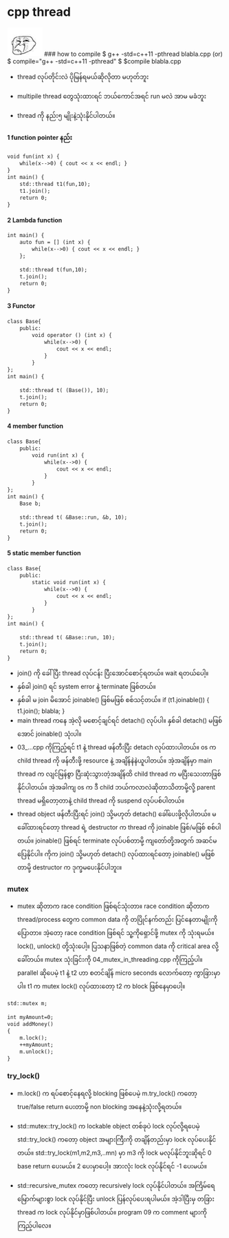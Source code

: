 # cpp thread

<img src="img/confuse.png" />
### how to compile
$ g++ -std=c++11 -pthread blabla.cpp
    (or)
$ compile="g++ -std=c++11 -pthread"
$ $compile blabla.cpp

- thread လုပ်တိုင်းလဲ ပိုမြန်ရမယ်ဆိုလိုတာ မဟုတ်ဘူး
- multipile thread တွေသုံးထားရင် ဘယ်ကောင်အရင် run မလဲ အာမ မခံဘူး

- thread ကို နည်း၅ မျိုးနဲ့သုံးနိုင်ပါတယ်။

#### 1 function pointer နည်း
```
void fun(int x) {
    while(x-->0) { cout << x << endl; }
}
int main() {
    std::thread t1(fun,10);
    t1.join();
    return 0;
}
```
#### 2 Lambda function 
```
int main() {
    auto fun = [] (int x) {
        while(x-->0) { cout << x << endl; }
    };

    std::thread t(fun,10);
    t.join();
    return 0;
}
```
#### 3 Functor
```
class Base{
    public:
        void operator () (int x) {
            while(x-->0) {
                cout << x << endl;
            }
        }
};
int main() {
 
    std::thread t( (Base()), 10);
    t.join();
    return 0;
}
```
#### 4 member function
```
class Base{
    public:
        void run(int x) {
            while(x-->0) {
                cout << x << endl;
            }
        }
};
int main() {
    Base b;

    std::thread t( &Base::run, &b, 10);
    t.join();
    return 0;
}
```
#### 5 static member function
```
class Base{
    public:
        static void run(int x) {
            while(x-->0) {
                cout << x << endl;
            }
        }
};
int main() {
    
    std::thread t( &Base::run, 10);
    t.join();
    return 0;
}
```
- join()  ကို ခေါ်ပြီး thread လုပ်ငန်း ပြီးအောင်စောင့်ရတယ်။ wait  ရတယ်ပေါ့။
- နှစ်ခါ join() ရင် system error နဲ့ terminate ဖြစ်တယ်။
- နှစ်ခါ မ join မိအောင် joinable() ဖြစ်မဖြစ် စစ်သင့်တယ်။ if (t1.joinable()) { t1.join(); blabla; }
- main thread ကနေ အဲ့လို မစောင့်ချင်ရင် detach() လုပ်ပါ။ နှစ်ခါ detach() မဖြစ်အောင် joinable() သုံးပါ။
- 03_...cpp ကိုကြည့်ရင် t1 နဲ့ thread ဖန်တီးပြီး detach လုပ်ထားပါတယ်။ os က child thread ကို ဖန်တီးဖို့ resource နဲ့ အချိန်နဲနဲယူပါတယ်။ အဲ့အချိန်မှာ main thread က လျင်မြန်စွာ ပြီးဆုံးသွားတဲ့အချိန်ထိ child thread က မပြီးသေးတာဖြစ်နိုင်ပါတယ်။ အဲ့အခါကျ os က ဒီ child ဘယ်ကလာလဲဆိုတာသိတာမို့လို့ parent thread မရှိတော့တာနဲ့ child thread ကို suspend လုပ်ပစ်ပါတယ်။ 
- thread object ဖန်တီးပြီးရင် join() သို့မဟုတ် detach() ခေါ်ပေးဖို့လိုပါတယ်။ မခေါ်ထားရင်တော့ thread ရဲ့ destructor က thread ကို joinable ဖြစ်/မဖြစ် စစ်ပါတယ်။ joinable() ဖြစ်ရင် terminate လုပ်ပစ်တာမို့ ကျတော်တို့အတွက် အဆင်မပြေနိုင်ပါ။ ကိုက join() သို့မဟုတ် detach() လုပ်ထားရင်တော့ joinable() မဖြစ်တာမို့ destructor က ဒုက္ခမပေးနိုင်ပါဘူး။

### mutex
- mutex ဆိုတာက race condition ဖြစ်ရင်သုံးတာ။ race condition ဆိုတာက thread/process တွေက common data ကို တပြိုင်နက်တည်း ပြင်နေတာမျိုးကိုပြောတာ။ အဲ့တော့ race condition ဖြစ်ရင် သူ့ကိုရှောင်ဖို့ mutex ကို သုံးရမယ်။ lock(), unlock() တို့သုံးပေါ့။ ပြသနာဖြစ်တဲ့ common data ကို critical area လို့ခေါ်တယ်။ mutex သုံးခြင်းကို 04_mutex_in_threading.cpp ကိုကြည့်ပါ။ parallel ဆိုပေမဲ့ t1 နဲ့ t2 ဟာ စတင်ချိန် micro seconds လောက်တော့ ကွာခြားမှာပါ။ t1 က mutex lock() လုပ်ထားတော့ t2 က block ဖြစ်နေမှာပေါ့။
```
std::mutex m;

int myAmount=0;
void addMoney()
{
    m.lock();
    ++myAmount;
    m.unlock();
}
```
### try_lock()
- m.lock() က ရပ်စောင့်နေရလို့ blocking ဖြစ်ပေမဲ့ m.try_lock() ကတော့ true/false return ပေးတာမို့ non blocking အနေနဲ့သုံးလို့ရတယ်။

- std::mutex::try_lock() က lockable object တစ်ခုပဲ lock လုပ်လို့ရပေမဲ့ std::try_lock() ကတော့ object အများကြီးကို တချိန်တည်းမှာ lock လုပ်ပေးနိုင်တယ်။ std::try_lock(m1,m2,m3,..mn) မှာ m3 ကို lock မလုပ်နိုင်ဘူးဆိုရင် 0 base return ပေးမယ်။ 2 ပေးမှာပေါ့။ အားလုံး lock လုပ်နိုင်ရင် -1 ပေးမယ်။  
- std::recursive_mutex ကတော့ recursively lock လုပ်နိုင်ပါတယ်။ အကြိမ်ရေ မြောက်များစွာ lock လုပ်နိုင်ပြီး unlock ပြန်လုပ်ပေးရပါမယ်။ အဲ့ဒါပြီးမှ တခြား thread က lock လုပ်နိုင်မှာဖြစ်ပါတယ်။ program 09 က comment များကိုကြည့်ပါလေ။

